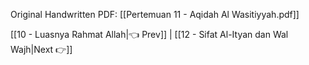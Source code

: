 Original Handwritten PDF: [[Pertemuan 11 - Aqidah Al Wasitiyyah.pdf]]

[[10 - Luasnya Rahmat Allah|👈 Prev]] | [[12 - Sifat Al-Ityan dan Wal Wajh|Next 👉]]